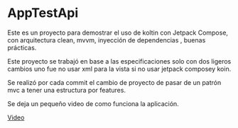 # AppTestApi
Este es un proyecto para demostrar el uso de koltin con Jetpack Compose, con arquitectura clean, mvvm, inyección de dependencias , buenas prácticas.

Este proyecto se trabajó en base a las especificaciones solo con dos ligeros cambios uno  fue no usar xml para la vista si no usar jetpack composey koin.

Se realizó por cada commit el cambio de proyecto de pasar de un patrón mvc a tener una estructura por features.

Se deja un pequeño video de como funciona la aplicación.

[Video](https://github.com/rendondeveloper/AppTestApi/assets/42813444/93e01b7b-db2e-4c02-9df1-b3bc066b00a3)

